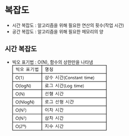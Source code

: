 # 복잡도

- 시간 복잡도 : 알고리즘을 위해 필요한 연산의 횟수(작업 시간)
- 공간 복잡도 : 알고리즘을 위해 필요한 메모리의 양

## 시간 복잡도

- 빅오 표기법 : O(N), 함수의 상한만을 나타냄<br>
  <img src="img\big-o-notation.jpg" width= "300">
